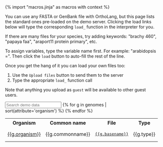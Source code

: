 {% import "macros.jinja" as macros with context %}

You can use any FASTA or GenBank file with OrthoLang, but this page lists the standard ones pre-loaded on the demo server.
Clicking the load links below will type the corresponding `load_` function in the interpreter for you.

If there are many files for your species, try adding keywords: "brachy 460", "papaya faa", "araport11 protein primary", etc.

To assign variables, type the variable name first. For example: "arabidopsis =". Then click the `load` button to auto-fill the rest of the line.

Once you get the hang of it you can load your own files too:

1. Use the `Upload files` button to send them to the server
2. Type the appropriate `load_` function call

Note that anything you upload as `guest` will be available to other guest users.

<input id="datasearch" placeholder="Search demo data" id="box" type="text"/>

<table id="datatable">
<tr>
  <th>Organism</th>
  <!-- <th>Source</th> -->
  <th>Common name</th>
  <th>File</th>
  <th>Type</th>
</tr>
{% for g in genomes | sort(attribute='organism') %}
<tr class="datablock">
	<td><a href="{{g.url}}" target="_blank">{{g.organism}}</a></td>
	<!-- <td>{{g.source}}</td> -->
	<td>{{g.commonname}}</td>
	<td><a href="#" onclick="repl_autorun([' {{g.loadfn | escape}}'], clear_first=false)"><pre>{{g.basename}}</pre></a></td>
	<td>{{g.type}}</td>
</tr>
{% endfor %}
</table>
